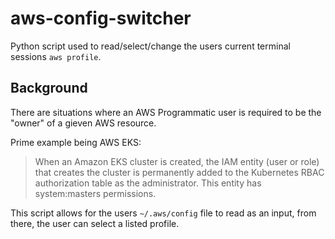 # aws-config-switcher

Python script used to read/select/change the users current terminal sessions `aws profile`.

## Background

There are situations where an AWS Programmatic user is required to be the "owner" of a gieven AWS resource.

Prime example being AWS EKS:
>When an Amazon EKS cluster is created, the IAM entity (user or role) that creates the cluster is permanently added to the Kubernetes RBAC authorization table as the administrator. This entity has system:masters permissions.

This script allows for the users `~/.aws/config` file to read as an input, from there, the user can select a listed profile.
